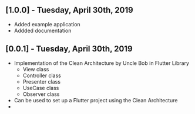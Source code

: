 ## [1.0.0] - Tuesday, April 30th, 2019

* Added example application
* Addded documentation


## [0.0.1] - Tuesday, April 30th, 2019

* Implementation of the Clean Architecture by Uncle Bob in Flutter Library
  * View class
  * Controller class
  * Presenter class
  * UseCase class
  * Observer class
* Can be used to set up a Flutter project using the Clean Architecture
* 
